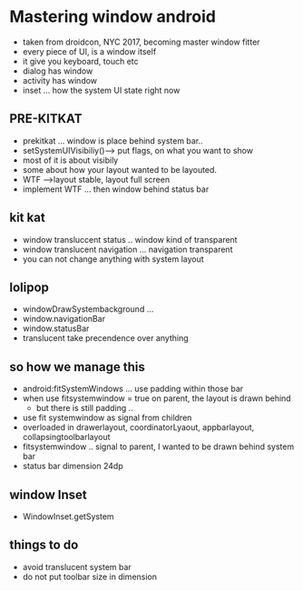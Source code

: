 # Mastering window android

- taken from droidcon, NYC 2017, becoming master window fitter
- every piece of UI, is a window itself
- it give you keyboard, touch etc
- dialog has window
- activity has window
- inset ... how the system UI state right now

## PRE-KITKAT
- prekitkat ... window is place behind system bar..
- setSystemUIVisibiliy()--> put flags, on what you want to show
- most of it is about visibily
- some about how your layout wanted to be layouted.
- WTF -->layout stable, layout full screen
- implement WTF ... then window behind status bar

## kit kat
- window transluccent status .. window kind of transparent
- window translucent navigation ... navigation transparent
- you can not change anything with system layout

## lolipop
- windowDrawSystembackground ... 
- window.navigationBar
- window.statusBar
- translucent take precendence over anything


## so how we manage this
- android:fitSystemWindows ... use padding within those bar
- when use fitsystemwindow = true on parent, the layout is drawn behind 
    - but there is still padding ..
- use fit systemwindow as signal from children
-  overloaded in drawerlayout, coordinatorLyaout, appbarlayout, collapsingtoolbarlayout
- fitsystemwindow .. signal to parent, I wanted to be drawn behind system bar
- status bar dimension 24dp

## window Inset
- WindowInset.getSystem

## things to do
- avoid translucent system bar
- do not put toolbar size in dimension